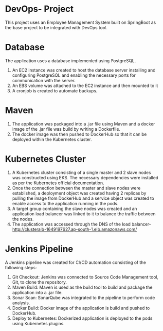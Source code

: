 # DevOps- Project
This project uses an Employee Management System built on SpringBoot as the base project to be integrated with DevOps tool. 

# Database 
The application uses a database implemented using PostgreSQL. 
1) An EC2 instance was created to host the database server installing and configuring PostgreSQL and enabling the necessary ports for communication with the server.
2) An EBS volume was attached to the EC2 instance and then mounted to it 
3) A cronjob is created to automate backups.

# Maven 
1) The application was packaged into a .jar file using Maven and a docker image of the .jar file was build by writing a Dockerfile.
2) The docker image was then pushed to DockerHub so that it can be deployed within the Kubernetes cluster. 

# Kubernetes Cluster 
1) A Kubernetes cluster consisting of a single master and 2 slave nodes was constructed using EKS. The necessary dependencies were installed as per the Kubernetes official documentation.
2) Once the connection between the master and slave nodes were established, a deployment object was created having 2 replicas by pulling the image from DockerHub and a service object was created to enable access to the application running in the pods.
3) A target group containing the slave nodes was created and an application load balancer was linked to it to balance the traffic between the nodes.
4) The application was accessed through the DNS of the load balancer- http://clusteralb-1649197627.ap-south-1.elb.amazonaws.com/

# Jenkins Pipeline
A Jenkins pipeline was created for CI/CD automation consisting of the following steps:
1) Git Checkout: Jenkins was connected to Source Code Management tool, Git, to clone the repository.
2) Maven Build: Maven is used as the build tool to build and package the application into a .jar file.
3) Sonar Scan: SonarQube was integrated to the pipeline to perform code analysis.
4) Docker Build: Docker image of the application is build and pushed to DockerHub.
5) Deploy to Kubernetes: Dockerized application is deployed to the pods using Kubernetes plugins.
